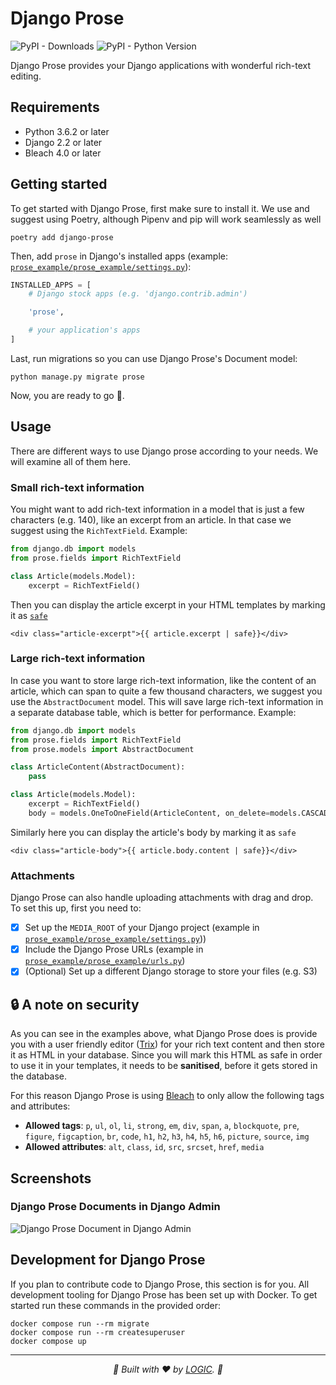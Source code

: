 # Django Prose

![PyPI - Downloads](https://img.shields.io/pypi/dw/django-prose?color=purple) ![PyPI - Python Version](https://img.shields.io/pypi/pyversions/django-prose)

Django Prose provides your Django applications with wonderful rich-text editing.

## Requirements

- Python 3.6.2 or later
- Django 2.2 or later
- Bleach 4.0 or later

## Getting started

To get started with Django Prose, first make sure to install it. We use and suggest using Poetry, although Pipenv and pip will work seamlessly as well

```console
poetry add django-prose
```

Then, add `prose` in Django's installed apps (example: [`prose_example/prose_example/settings.py`](https://github.com/withlogicco/django-prose/blob/55fb9319e55d873afe43968817a2f5ea3f055d11/prose_example/prose_example/settings.py#L46)):

```python
INSTALLED_APPS = [
    # Django stock apps (e.g. 'django.contrib.admin')

    'prose',

    # your application's apps
]
```

Last, run migrations so you can use Django Prose's Document model:

```
python manage.py migrate prose
```

Now, you are ready to go 🚀.

## Usage

There are different ways to use Django prose according to your needs. We will examine all of them here.

### Small rich-text information

You might want to add rich-text information in a model that is just a few characters (e.g. 140), like an excerpt from an article. In that case we suggest using the `RichTextField`. Example:

```py
from django.db import models
from prose.fields import RichTextField

class Article(models.Model):
    excerpt = RichTextField()
```

Then you can display the article excerpt in your HTML templates by marking it as [`safe`](https://docs.djangoproject.com/en/4.0/ref/templates/builtins/#safe)

```django
<div class="article-excerpt">{{ article.excerpt | safe}}</div>
```

### Large rich-text information

In case you want to store large rich-text information, like the content of an article, which can span to quite a few thousand characters, we suggest you use the `AbstractDocument` model. This will save large rich-text information in a separate database table, which is better for performance. Example:

```py
from django.db import models
from prose.fields import RichTextField
from prose.models import AbstractDocument

class ArticleContent(AbstractDocument):
    pass

class Article(models.Model):
    excerpt = RichTextField()
    body = models.OneToOneField(ArticleContent, on_delete=models.CASCADE)
```

Similarly here you can display the article's body by marking it as `safe`

```django
<div class="article-body">{{ article.body.content | safe}}</div>
```

### Attachments

Django Prose can also handle uploading attachments with drag and drop. To set this up, first you need to:

- [x] Set up the `MEDIA_ROOT` of your Django project (example in [`prose_example/prose_example/settings.py`](https://github.com/withlogicco/django-prose/blob/55fb9319e55d873afe43968817a2f5ea3f055d11/prose_example/prose_example/settings.py#L132)))
- [x] Include the Django Prose URLs (example in [`prose_example/prose_example/urls.py`](https://github.com/withlogicco/django-prose/blob/9073d713f8d3febe5c50705976dbb31063270886/prose_example/prose_example/urls.py#L9-L10))
- [x] (Optional) Set up a different Django storage to store your files (e.g. S3)

## 🔒 A note on security

As you can see in the examples above, what Django Prose does is provide you with a user friendly editor ([Trix](https://trix-editor.org/)) for your rich text content and then store it as HTML in your database. Since you will mark this HTML as safe in order to use it in your templates, it needs to be **sanitised**, before it gets stored in the database.

For this reason Django Prose is using [Bleach](https://bleach.readthedocs.io/en/latest/) to only allow the following tags and attributes:

- **Allowed tags**: `p`, `ul`, `ol`, `li`, `strong`, `em`, `div`, `span`, `a`, `blockquote`, `pre`, `figure`, `figcaption`, `br`, `code`, `h1`, `h2`, `h3`, `h4`, `h5`, `h6`, `picture`, `source`, `img`
- **Allowed attributes**: `alt`, `class`, `id`, `src`, `srcset`, `href`, `media`

## Screenshots

### Django Prose Documents in Django Admin


![Django Prose Document in Django Admin](./docs/django-admin-prose-document.png)

## Development for Django Prose

If you plan to contribute code to Django Prose, this section is for you. All development tooling for Django Prose has been set up with Docker. To get started run these commands in the provided order:

```console
docker compose run --rm migrate
docker compose run --rm createsuperuser
docker compose up
```

---

<p align="center">
  <i>🦄 Built with ❤️ by <a href="https://withlogic.co/">LOGIC</a>. 🦄</i>
</p>
